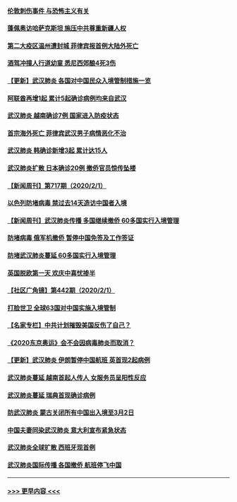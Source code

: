 #### [伦敦刺伤事件 与恐怖主义有关](../pages/prog202/a102767509.md?t=02030722) 
#### [蓬佩奥访哈萨克斯坦 施压中共尊重新疆人权](../pages/prog202/a102767395.md?t=02030722) 
#### [第二大疫区温州遭封城 菲律宾报首例大陆外死亡](../pages/prog202/a102767388.md?t=02030722) 
#### [酒驾冲撞人行道幼童 悉尼西郊酿4死3伤](../pages/prog202/a102767238.md?t=02030722) 
#### [【更新】武汉肺炎 各国对中国民众入境管制措施一览](../pages/prog202/a102767170.md?t=02030722) 
#### [阿联酋再增1起 累计5起确诊病例均来自武汉](../pages/prog202/a102767207.md?t=02030722) 
#### [武汉肺炎 越南确诊7例 国家进入防疫状态](../pages/prog202/a102767186.md?t=02030722) 
#### [首宗海外死亡 菲律宾武汉男子病情恶化不治](../pages/prog202/a102767150.md?t=02030722) 
#### [武汉肺炎 韩确诊新增3起 累计达15人](../pages/prog202/a102767132.md?t=02030722) 
#### [武汉肺炎扩散 日本确诊20例 撤侨官员惊传坠楼](../pages/prog202/a102767109.md?t=02030722) 
#### [【新闻周刊】第717期（2020/2/1）](../pages/prog202/a102767114.md?t=02030722) 
#### [以色列防堵病毒 禁过去14天造访中国者入境](../pages/prog202/a102767091.md?t=02030722) 
#### [【新闻周刊】武汉肺炎传播 多国继续撤侨 60多国实行入境管理](../pages/prog202/a102767044.md?t=02030722) 
#### [防堵病毒 俄军机撤侨 暂停中国免签及工作签证](../pages/prog202/a102767084.md?t=02030722) 
#### [防堵武汉肺炎蔓延 60多国实行入境管理](../pages/prog202/a102766756.md?t=02030722) 
#### [英国脱欧第一天 欢庆中喜忧掺半](../pages/prog202/a102766971.md?t=02030722) 
#### [【社区广角镜】第442期（2020/2/1）](../pages/prog202/a102766826.md?t=02030722) 
#### [打脸世卫 全球63国对中国实施入境管制](../pages/prog202/a102766497.md?t=02030722) 
#### [【名家专栏】中共计划摧毁美国反伤了自己？](../pages/prog202/a102766174.md?t=02030722) 
#### [《2020东京奥运》会不会因病毒肺炎而取消？](../pages/prog202/a102766393.md?t=02030722) 
#### [【更新】武汉肺炎 伊朗暂停中国航班 英首现2起病例](../pages/prog202/a102758911.md?t=02030722) 
#### [武汉肺炎蔓延  越南首起人传人 女服务员呈阳性反应](../pages/prog202/a102766314.md?t=02030722) 
#### [武汉肺炎蔓延 瑞典首现确诊病例](../pages/prog202/a102766272.md?t=02030722) 
#### [防武汉肺炎 蒙古关闭所有中国出入境至3月2日](../pages/prog202/a102766187.md?t=02030722) 
#### [中国夫妻同染武汉肺炎 意大利宣布紧急状态](../pages/prog202/a102766160.md?t=02030722) 
#### [武汉肺炎全球扩散 西班牙现首例](../pages/prog202/a102766142.md?t=02030722) 
#### [武汉肺炎国际传播 各国撤侨 航班停飞中国](../pages/prog202/a102765851.md?t=02030722) 

----
#### [ >>> 更早内容 <<< ](../indexes/prog202-earlier.md)

